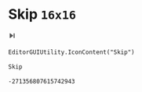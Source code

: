 # Skip `16x16`
<img src="/img/Skip.png" width=16 height=16>

``` CSharp
EditorGUIUtility.IconContent("Skip")
```
```
Skip
```
```
-271356807615742943
```
